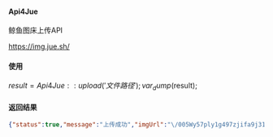 #### Api4Jue

鲸鱼图床上传API

https://img.jue.sh/

#### 使用

$result = Api4Jue::upload('文件路径');
var_dump($result);

#### 返回结果
```json
{"status":true,"message":"上传成功","imgUrl":"\/005Wy57ply1g497zjifa9j31e00k0ju9.jpg"}
```
